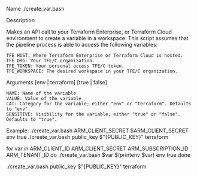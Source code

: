 Name
	./create_var.bash

Description
	
Makes an API call to your Terraform Enterprise, or Terraform Cloud
environment to create a variable in a workspace. This script assumes
that the pipeline process is able to access the following variables:

	TFE HOST: Where Terraform Enterprise or Terraform Cloud is hosted.
	TFE ORG: Your TFE/C organization.
	TFE_TOKEN: Your personal access TFE/C token.
	TFE_WORKSPACE: The desired workspace in your TFE/C organization.

Arguments
	<name> <value> [env | terraform] [true | false]

	NAME: Name of the variable
	VALUE: Value of the variable
	CAT: Category for the variable; either "env" or "terraform". Defaults to "env".
	SENSITIVE: Visibility for the variable; either "true" or "false". Defaults to "true".

Example:
	./create_var.bash ARM_CLIENT_SECRET $ARM_CLIENT_SECRET env true
	./create_var.bash public_key $"{PUBLIC_KEY}" terraform


for var in ARM_CLIENT_ID ARM_CLIENT_SECRET ARM_SUBSCRIPTION_ID ARM_TENANT_ID
do
./create_var.bash $var $(printenv $var) env true
done

./create_var.bash public_key $"{PUBLIC_KEY}" terraform

